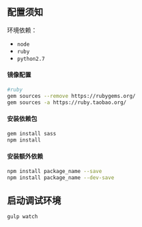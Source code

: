 ## 配置须知

环境依赖：

- `node`
- `ruby`
- `python2.7`

#### 镜像配置

```bash
#ruby
gem sources --remove https://rubygems.org/
gem sources -a https://ruby.taobao.org/
```

#### 安装依赖包

```bash
gem install sass
npm install
```

#### 安装额外依赖

```bash
npm install package_name --save
npm install package_name --dev-save
```

## 启动调试环境

```bash
gulp watch
```